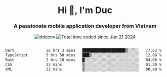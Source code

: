 <h1 align="center">
  Hi 👋, I'm  Duc</h1>
<h3 align="center">A passionate mobile application developer from Vietnam</h3>  
  
<p align="center"> <img src="https://komarev.com/ghpvc/?username=dducnv&label=Profile%20views&color=0e75b6&style=flat" alt="dducnv" /> 
<a href="https://wakatime.com/@4d2a2cd9-1bcb-4dd1-84a4-dce128a35137"><img src="https://wakatime.com/badge/user/4d2a2cd9-1bcb-4dd1-84a4-dce128a35137.svg" alt="Total time coded since Jun 21 2024" /></a>
</p>  

<div style="width: 100vw; overflow-x: auto; flex:center">
  <!--START_SECTION:waka-->

```txt
Dart              36 hrs 3 mins   ███████████████████▒░░░░░   77.63 %
TypeScript        5 hrs 58 mins   ███▒░░░░░░░░░░░░░░░░░░░░░   12.88 %
Bash              2 hrs 10 mins   █░░░░░░░░░░░░░░░░░░░░░░░░   04.66 %
CSS               33 mins         ▒░░░░░░░░░░░░░░░░░░░░░░░░   01.20 %
XML               22 mins         ▒░░░░░░░░░░░░░░░░░░░░░░░░   00.80 %
```

<!--END_SECTION:waka-->
</div>




  

